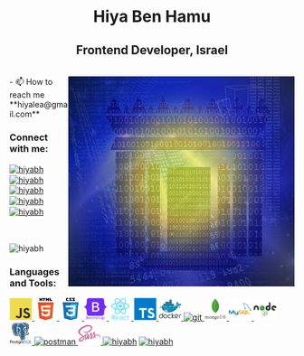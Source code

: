 <h1 align="center">Hiya Ben Hamu</h1>
<h2 align="center">Frontend Developer, Israel </h2>
<br />


<img align="right" alt="Coding" width="400" src="/code.png">
- 📫 How to reach me **hiyalea@gmail.com**

<br />

<h3 align="left">Connect with me:</h3>
<p align="left">
<a href="https://www.linkedin.com/in/hiya/" target="blank"><img align="center" src="https://raw.githubusercontent.com/rahuldkjain/github-profile-readme-generator/master/src/images/icons/Social/linked-in-alt.svg" alt="hiyabh" height="30" width="30" /></a>
<a href="https://www.facebook.com/hiyalea" target="blank"><img align="center" src="https://drive.google.com/uc?export=view&id=18cGpKh7N0dzWzxNZZChTE2xZ2SjB1Qzv" alt="hiyabh" height="40" width="40" /></a>
<a href="https://wa.me/972508858932" target="blank"><img align="center" src="https://drive.google.com/uc?export=view&id=1o34Ig1RmdZNnLytHosS83JZ44b7vb6Na" alt="hiyabh" height="40" width="40" /></a>
<a href="https://he.quora.com/profile/%D7%97%D7%99%D7%99%D7%90-%D7%91%D7%9F-%D7%97%D7%9E%D7%95" target="blank"><img align="center" src="https://drive.google.com/uc?export=view&id=1dzSYagI1RBOiEvQVWb-cxIVb7BlBzWK2" alt="hiyabh" height="40" width="40" /></a>
<a href="https://open.spotify.com/show/2kElQz5LftxWcwNWai5Su8?si=U8Q75P8FSqKCPFKNbeoVvw" target="blank"><img align="center" src="https://drive.google.com/uc?export=view&id=1Vjrz81jxk5vOX-SKptZphcmLQQpCZ_ab" alt="hiyabh" height="40" width="40" /></a>
</p>
<br />
<br />

<img  src="https://github-readme-stats.vercel.app/api/top-langs?username=hiyabh&show_icons=true&locale=en&layout=compact" alt="hiyabh" />





<br />
<h3 align="left">Languages and Tools:</h3>
</p>
<p align="left">
        <a
          href="https://developer.mozilla.org/en-US/docs/Web/JavaScript"
          target="_blank"
          rel="noreferrer"
        >
          <img
            src="https://raw.githubusercontent.com/devicons/devicon/master/icons/javascript/javascript-original.svg"
            alt="javascript"
            width="40"
            height="40"
          />
        </a>
        <a href="https://www.w3.org/html/" target="_blank" rel="noreferrer">
          <img
            src="https://raw.githubusercontent.com/devicons/devicon/master/icons/html5/html5-original-wordmark.svg"
            alt="html5"
            width="40"
            height="40"
          />
        </a>
        <a
          href="https://www.w3schools.com/css/"
          target="_blank"
          rel="noreferrer"
        >
          <img
            src="https://raw.githubusercontent.com/devicons/devicon/master/icons/css3/css3-original-wordmark.svg"
            alt="css3"
            width="40"
            height="40"
          />
        </a>
        <a href="https://getbootstrap.com" target="_blank" rel="noreferrer">
          <img
            src="https://raw.githubusercontent.com/devicons/devicon/master/icons/bootstrap/bootstrap-plain-wordmark.svg"
            alt="bootstrap"
            width="40"
            height="40"
          />
        </a>
        <a href="https://reactjs.org/" target="_blank" rel="noreferrer">
          <img
            src="https://raw.githubusercontent.com/devicons/devicon/master/icons/react/react-original-wordmark.svg"
            alt="react"
            width="40"
            height="40"
          />
        </a>
        <a
          href="https://www.typescriptlang.org/"
          target="_blank"
          rel="noreferrer"
        >
          <img
            src="https://raw.githubusercontent.com/devicons/devicon/master/icons/typescript/typescript-original.svg"
            alt="typescript"
            width="40"
            height="40"
          />
        </a>
        <a href="https://www.docker.com/" target="_blank" rel="noreferrer">
          <img
            src="https://raw.githubusercontent.com/devicons/devicon/master/icons/docker/docker-original-wordmark.svg"
            alt="docker"
            width="40"
            height="40"
          />
        </a>
        <a href="https://git-scm.com/" target="_blank" rel="noreferrer">
          <img
            src="https://www.vectorlogo.zone/logos/git-scm/git-scm-icon.svg"
            alt="git"
            width="40"
            height="40"
          />
        </a>
        <a href="https://www.mongodb.com/" target="_blank" rel="noreferrer">
          <img
            src="https://raw.githubusercontent.com/devicons/devicon/master/icons/mongodb/mongodb-original-wordmark.svg"
            alt="mongodb"
            width="40"
            height="40"
          />
        </a>
        <a href="https://www.mysql.com/" target="_blank" rel="noreferrer">
          <img
            src="https://raw.githubusercontent.com/devicons/devicon/master/icons/mysql/mysql-original-wordmark.svg"
            alt="mysql"
            width="40"
            height="40"
          />
        </a>
        <a href="https://nodejs.org" target="_blank" rel="noreferrer">
          <img
            src="https://raw.githubusercontent.com/devicons/devicon/master/icons/nodejs/nodejs-original-wordmark.svg"
            alt="nodejs"
            width="40"
            height="40"
          />
        </a>
        <a href="https://www.postgresql.org" target="_blank" rel="noreferrer">
          <img
            src="https://raw.githubusercontent.com/devicons/devicon/master/icons/postgresql/postgresql-original-wordmark.svg"
            alt="postgresql"
            width="40"
            height="40"
          />
        </a>
        <a href="https://postman.com" target="_blank" rel="noreferrer">
          <img
            src="https://www.vectorlogo.zone/logos/getpostman/getpostman-icon.svg"
            alt="postman"
            width="40"
            height="40"
          />
        </a>
        <a href="https://sass-lang.com" target="_blank" rel="noreferrer">
          <img
            src="https://raw.githubusercontent.com/devicons/devicon/master/icons/sass/sass-original.svg"
            alt="sass"
            width="40"
            height="40"
          />
        </a>
        <a href="https://chat.openai.com/" target="blank"><img src="https://drive.google.com/uc?export=view&id=12VWCiP2rPiT1QozRBxGL-nSwWwcCIP1a" alt="hiyabh" height="40" width="75" /></a>
         <a href="https://github.com/Significant-Gravitas/Auto-GPT" target="blank"><img src="https://drive.google.com/uc?export=view&id=1Fw2RYm7btdbBVny_1cVnCzyAuZydGs3F" alt="hiyabh" height="40" width="90" /></a>
     
